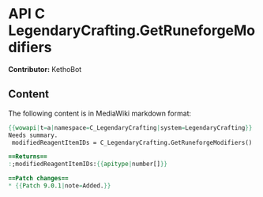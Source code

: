 # API C LegendaryCrafting.GetRuneforgeModifiers

**Contributor:** KethoBot

## Content

The following content is in MediaWiki markdown format:

```mediawiki
{{wowapi|t=a|namespace=C_LegendaryCrafting|system=LegendaryCrafting}}
Needs summary.
 modifiedReagentItemIDs = C_LegendaryCrafting.GetRuneforgeModifiers()

==Returns==
:;modifiedReagentItemIDs:{{apitype|number[]}}

==Patch changes==
* {{Patch 9.0.1|note=Added.}}
```
